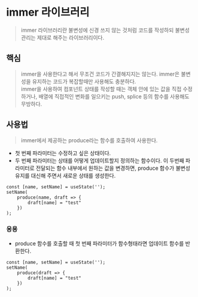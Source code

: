 # immer 라이브러리

> immer 라이브러리란 불변성에 신경 쓰지 않는 것처럼 코드를 작성하되 불변성 관리는 제대로 해주는 라이브러리이다.

## 핵심

> immer을 사용한다고 해서 무조건 코드가 간결해지지는 않는다. immer은 불변성을 유지하는 코드가 복잡할때만 사용해도 충분하다.  
> immer을 사용하여 컴포넌트 상태를 작성할 때는 객체 안에 있는 값을 직접 수정하거나, 배열에 직접적인 변화를 일으키는 push, splice 등의 함수를 사용해도 무방하다.

## 사용법

> immer에서 제공하는 produce라는 함수를 호출하여 사용한다.

- 첫 번째 파라미터는 수정하고 싶은 상태이다.
- 두 번째 파라미터는 상태를 어떻게 업데이트할지 정의하는 함수이다. 이 두번째 파라미터로 전달되는 함수 내부에서 원하는 값을 변경하면, produce 함수가 불변성 유지를 대신해 주면서 새로운 상태를 생성한다.

```
const [name, setName] = useState('');
setName(
    produce(name, draft => {
        draft[name] = "test"
    })
);
```

### 응용

- produce 함수를 호출할 때 첫 번째 파라미터가 함수형태라면 업데이트 함수를 반환한다.

```
const [name, setName] = useState('');
setName(
    produce(draft => {
        draft[name] = "test"
    })
);
```
